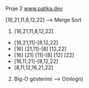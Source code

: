 Proje 2
www.patika.dev

[16,21,11,8,12,22] --> Merge Sort

1. [16,21,11,8,12,22]
- [16,21,11]-[8,12,22]
- [16] [21,11]-[8] [12,22]
- [16] [21] [11]-[8] [12] [22]
- [16,11,21]-[8,12,22]
- [8,11,12,16,21,22]

2. Big-O gösterimi --> O(nlogn)
    
